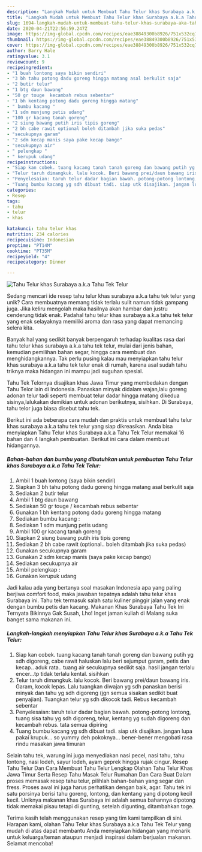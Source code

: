 ```yaml
---
description: "Langkah Mudah untuk Membuat Tahu Telur khas Surabaya a.k.a Tahu Tek Telur Anti Gagal"
title: "Langkah Mudah untuk Membuat Tahu Telur khas Surabaya a.k.a Tahu Tek Telur Anti Gagal"
slug: 1694-langkah-mudah-untuk-membuat-tahu-telur-khas-surabaya-aka-tahu-tek-telur-anti-gagal
date: 2020-04-21T22:56:59.247Z
image: https://img-global.cpcdn.com/recipes/eae38849300b8926/751x532cq70/tahu-telur-khas-surabaya-aka-tahu-tek-telur-foto-resep-utama.jpg
thumbnail: https://img-global.cpcdn.com/recipes/eae38849300b8926/751x532cq70/tahu-telur-khas-surabaya-aka-tahu-tek-telur-foto-resep-utama.jpg
cover: https://img-global.cpcdn.com/recipes/eae38849300b8926/751x532cq70/tahu-telur-khas-surabaya-aka-tahu-tek-telur-foto-resep-utama.jpg
author: Barry Hale
ratingvalue: 3.1
reviewcount: 9
recipeingredient:
- "1 buah lontong saya bikin sendiri"
- "3 bh tahu potong dadu goreng hingga matang asal berkulit saja"
- "2 butir telur"
- "1 btg daun bawang"
- "50 gr touge  kecambah rebus sebentar"
- "1 bh kentang potong dadu goreng hingga matang"
- " bumbu kacang "
- "1 sdm munjung petis udang"
- "100 gr kacang tanah goreng"
- "2 siung bawang putih iris tipis goreng"
- "2 bh cabe rawit optional boleh ditambah jika suka pedas"
- "secukupnya garam"
- "2 sdm kecap manis saya pake kecap bango"
- "secukupnya air"
- " pelengkap "
- " kerupuk udang"
recipeinstructions:
- "Siap kan cobek. tuang kacang tanah tanah goreng dan bawang putih yg sdh digoreng, cabe rawit haluskan lalu beri sejumput garam, petis dan kecap.. aduk rata.. tuang air secukupnya sedikit saja. hasil jangan terlalu encer...tp tidak terlalu kental. sisihkan"
- "Telur taruh dimangkuk. lalu kocok. Beri bawang prei/daun bawang iris. Garam, kocok lepas. Lalu tuangkan diwajan yg sdh panaskan berisi minyak dan tahu yg sdh digoreng (jgn semua sisakan sedikit buat penyajian). Tuangkan telur yg sdh dikocok tadi. Rebus kecambah sebentar"
- "Penyelesaian: taruh telur dadar bagian bawah. potong-potong lontong, tuang sisa tahu yg sdh digoreng, telur, kentang yg sudah digoreng dan kecambah rebus. tata semua dipiring"
- "Tuang bumbu kacang yg sdh dibuat tadi. siap utk disajikan. jangan lupa pakai krupuk... so yummy deh pokoknya... bener-bener mengobati rasa rindu masakan jawa timuran"
categories:
- Resep
tags:
- tahu
- telur
- khas

katakunci: tahu telur khas 
nutrition: 234 calories
recipecuisine: Indonesian
preptime: "PT14M"
cooktime: "PT35M"
recipeyield: "4"
recipecategory: Dinner

---
```



![Tahu Telur khas Surabaya a.k.a Tahu Tek Telur](https://img-global.cpcdn.com/recipes/eae38849300b8926/751x532cq70/tahu-telur-khas-surabaya-aka-tahu-tek-telur-foto-resep-utama.jpg)

Sedang mencari ide resep tahu telur khas surabaya a.k.a tahu tek telur yang unik? Cara membuatnya memang tidak terlalu sulit namun tidak gampang juga. Jika keliru mengolah maka hasilnya akan hambar dan justru cenderung tidak enak. Padahal tahu telur khas surabaya a.k.a tahu tek telur yang enak selayaknya memiliki aroma dan rasa yang dapat memancing selera kita.

Banyak hal yang sedikit banyak berpengaruh terhadap kualitas rasa dari tahu telur khas surabaya a.k.a tahu tek telur, mulai dari jenis bahan, kemudian pemilihan bahan segar, hingga cara membuat dan menghidangkannya. Tak perlu pusing kalau mau menyiapkan tahu telur khas surabaya a.k.a tahu tek telur enak di rumah, karena asal sudah tahu triknya maka hidangan ini mampu jadi suguhan spesial.

Tahu Tek Telornya disajikan khas Jawa Timur yang membedakan dengan Tahu Telor lain di Indonesia. Panaskan minyak didalam wajan,lalu goreng adonan telur tadi seperti membuat telur dadar hingga matang dikedua sisinya,lalukakan demikian untuk adonan berikutnya, sisihkan. Di Surabaya, tahu telor juga biasa disebut tahu tek.


Berikut ini ada beberapa cara mudah dan praktis untuk membuat tahu telur khas surabaya a.k.a tahu tek telur yang siap dikreasikan. Anda bisa menyiapkan Tahu Telur khas Surabaya a.k.a Tahu Tek Telur memakai 16 bahan dan 4 langkah pembuatan. Berikut ini cara dalam membuat hidangannya.

<!--inarticleads1-->

##### Bahan-bahan dan bumbu yang dibutuhkan untuk pembuatan Tahu Telur khas Surabaya a.k.a Tahu Tek Telur:

1. Ambil 1 buah lontong (saya bikin sendiri)
1. Siapkan 3 bh tahu potong dadu goreng hingga matang asal berkulit saja
1. Sediakan 2 butir telur
1. Ambil 1 btg daun bawang
1. Sediakan 50 gr touge / kecambah rebus sebentar
1. Gunakan 1 bh kentang potong dadu goreng hingga matang
1. Sediakan  bumbu kacang :
1. Sediakan 1 sdm munjung petis udang
1. Ambil 100 gr kacang tanah goreng
1. Siapkan 2 siung bawang putih iris tipis goreng
1. Sediakan 2 bh cabe rawit (optional.. boleh ditambah jika suka pedas)
1. Gunakan secukupnya garam
1. Gunakan 2 sdm kecap manis (saya pake kecap bango)
1. Sediakan secukupnya air
1. Ambil  pelengkap :
1. Gunakan  kerupuk udang


Jadi kalau ada yang bertanya soal masakan Indonesia apa yang paling berjiwa comfort food, maka jawaban tepatnya adalah tahu telur khas Surabaya ini. Tahu tek termasuk salah satu kuliner pinggir jalan yang enak dengan bumbu petis dan kacang. Makanan Khas Surabaya Tahu Tek Ini Ternyata Bikinnya Gak Susah, Lho! Inget jaman kuliah di Malang suka banget sama makanan ini. 

<!--inarticleads2-->

##### Langkah-langkah menyiapkan Tahu Telur khas Surabaya a.k.a Tahu Tek Telur:

1. Siap kan cobek. tuang kacang tanah tanah goreng dan bawang putih yg sdh digoreng, cabe rawit haluskan lalu beri sejumput garam, petis dan kecap.. aduk rata.. tuang air secukupnya sedikit saja. hasil jangan terlalu encer...tp tidak terlalu kental. sisihkan
1. Telur taruh dimangkuk. lalu kocok. Beri bawang prei/daun bawang iris. Garam, kocok lepas. Lalu tuangkan diwajan yg sdh panaskan berisi minyak dan tahu yg sdh digoreng (jgn semua sisakan sedikit buat penyajian). Tuangkan telur yg sdh dikocok tadi. Rebus kecambah sebentar
1. Penyelesaian: taruh telur dadar bagian bawah. potong-potong lontong, tuang sisa tahu yg sdh digoreng, telur, kentang yg sudah digoreng dan kecambah rebus. tata semua dipiring
1. Tuang bumbu kacang yg sdh dibuat tadi. siap utk disajikan. jangan lupa pakai krupuk... so yummy deh pokoknya... bener-bener mengobati rasa rindu masakan jawa timuran


Selain tahu tek, warung ini juga menyediakan nasi pecel, nasi tahu, tahu lontong, nasi lodeh, sayur lodeh, ayam geprek hingga rujak cingur. Resep Tahu Telur Dan Cara Membuat Tahu Telur Lengkap Olahan Tahu Telur Khas Jawa Timur Serta Resep Tahu Masak Telur Rumahan Dan Cara Buat Dalam proses memasak resep tahu telur, pilihlah bahan-bahan yang segar dan fress. Proses awal ini juga harus perhatikan dengan baik, agar. Tahu tek ini satu porsinya berisi tahu goreng, lontong, dan kentang yang dipotong kecil kecil. Uniknya makanan khas Surabaya ini adalah semua bahannya dipotong tidak memakai pisau tetapi di gunting, setelah digunting, ditambahkan toge. 

Terima kasih telah menggunakan resep yang tim kami tampilkan di sini. Harapan kami, olahan Tahu Telur khas Surabaya a.k.a Tahu Tek Telur yang mudah di atas dapat membantu Anda menyiapkan hidangan yang menarik untuk keluarga/teman ataupun menjadi inspirasi dalam berjualan makanan. Selamat mencoba!
